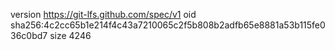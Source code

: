 version https://git-lfs.github.com/spec/v1
oid sha256:4c2cc65b1e214f4c43a7210065c2f5b808b2adfb65e8881a53b115fe036c0bd7
size 4246
